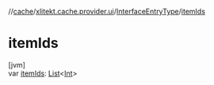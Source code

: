//[cache](../../../index.md)/[xlitekt.cache.provider.ui](../index.md)/[InterfaceEntryType](index.md)/[itemIds](item-ids.md)

# itemIds

[jvm]\
var [itemIds](item-ids.md): [List](https://kotlinlang.org/api/latest/jvm/stdlib/kotlin.collections/-list/index.html)&lt;[Int](https://kotlinlang.org/api/latest/jvm/stdlib/kotlin/-int/index.html)&gt;
